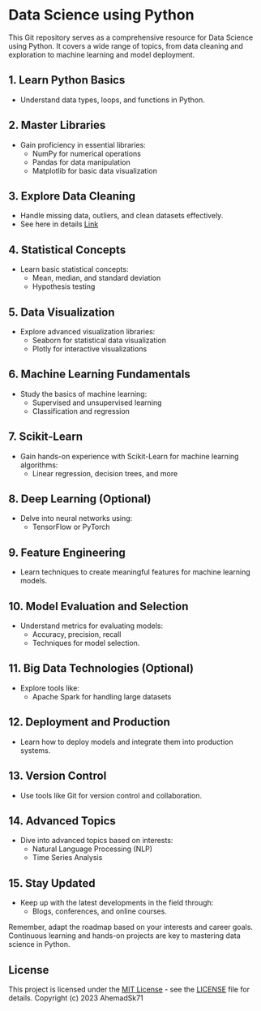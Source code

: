 # Data Science using Python
This Git repository serves as a comprehensive resource for Data Science using Python. It covers a wide range of topics, from data cleaning and exploration to machine learning and model deployment.


## 1. Learn Python Basics
   - Understand data types, loops, and functions in Python.

## 2. Master Libraries
   - Gain proficiency in essential libraries:
     - NumPy for numerical operations
     - Pandas for data manipulation
     - Matplotlib for basic data visualization

## 3. Explore Data Cleaning
   - Handle missing data, outliers, and clean datasets effectively.
   - See here in details
   [Link](md/data_cleaning.md)

## 4. Statistical Concepts
   - Learn basic statistical concepts:
     - Mean, median, and standard deviation
     - Hypothesis testing

## 5. Data Visualization
   - Explore advanced visualization libraries:
     - Seaborn for statistical data visualization
     - Plotly for interactive visualizations

## 6. Machine Learning Fundamentals
   - Study the basics of machine learning:
     - Supervised and unsupervised learning
     - Classification and regression

## 7. Scikit-Learn
   - Gain hands-on experience with Scikit-Learn for machine learning algorithms:
     - Linear regression, decision trees, and more

## 8. Deep Learning (Optional)
   - Delve into neural networks using:
     - TensorFlow or PyTorch

## 9. Feature Engineering
   - Learn techniques to create meaningful features for machine learning models.

## 10. Model Evaluation and Selection
   - Understand metrics for evaluating models:
     - Accuracy, precision, recall
     - Techniques for model selection.

## 11. Big Data Technologies (Optional)
   - Explore tools like:
     - Apache Spark for handling large datasets

## 12. Deployment and Production
   - Learn how to deploy models and integrate them into production systems.

## 13. Version Control
   - Use tools like Git for version control and collaboration.

## 14. Advanced Topics
   - Dive into advanced topics based on interests:
     - Natural Language Processing (NLP)
     - Time Series Analysis

## 15. Stay Updated
   - Keep up with the latest developments in the field through:
     - Blogs, conferences, and online courses.

Remember, adapt the roadmap based on your interests and career goals. Continuous
learning and hands-on projects are key to mastering data science in Python.


## License

This project is licensed under the [MIT License](LICENSE) - see the [LICENSE](LICENSE) file for details.
Copyright (c) 2023 AhemadSk71
